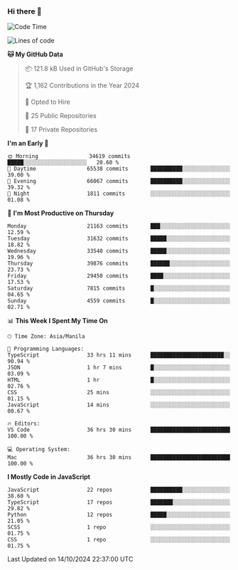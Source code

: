 ### Hi there 👋

<!--START_SECTION:waka-->
![Code Time](http://img.shields.io/badge/Code%20Time-1%2C195%20hrs%208%20mins-blue)

![Lines of code](https://img.shields.io/badge/From%20Hello%20World%20I%27ve%20Written-67.2%20million%20lines%20of%20code-blue)

**🐱 My GitHub Data** 

> 📦 121.8 kB Used in GitHub's Storage 
 > 
> 🏆 1,162 Contributions in the Year 2024
 > 
> 💼 Opted to Hire
 > 
> 📜 25 Public Repositories 
 > 
> 🔑 17 Private Repositories 
 > 
**I'm an Early 🐤** 

```text
🌞 Morning                34619 commits       █████░░░░░░░░░░░░░░░░░░░░   20.60 % 
🌆 Daytime                65538 commits       ██████████░░░░░░░░░░░░░░░   39.00 % 
🌃 Evening                66067 commits       ██████████░░░░░░░░░░░░░░░   39.32 % 
🌙 Night                  1811 commits        ░░░░░░░░░░░░░░░░░░░░░░░░░   01.08 % 
```
📅 **I'm Most Productive on Thursday** 

```text
Monday                   21163 commits       ███░░░░░░░░░░░░░░░░░░░░░░   12.59 % 
Tuesday                  31632 commits       █████░░░░░░░░░░░░░░░░░░░░   18.82 % 
Wednesday                33540 commits       █████░░░░░░░░░░░░░░░░░░░░   19.96 % 
Thursday                 39876 commits       ██████░░░░░░░░░░░░░░░░░░░   23.73 % 
Friday                   29450 commits       ████░░░░░░░░░░░░░░░░░░░░░   17.53 % 
Saturday                 7815 commits        █░░░░░░░░░░░░░░░░░░░░░░░░   04.65 % 
Sunday                   4559 commits        █░░░░░░░░░░░░░░░░░░░░░░░░   02.71 % 
```


📊 **This Week I Spent My Time On** 

```text
🕑︎ Time Zone: Asia/Manila

💬 Programming Languages: 
TypeScript               33 hrs 11 mins      ███████████████████████░░   90.94 % 
JSON                     1 hr 7 mins         █░░░░░░░░░░░░░░░░░░░░░░░░   03.09 % 
HTML                     1 hr                █░░░░░░░░░░░░░░░░░░░░░░░░   02.76 % 
CSS                      25 mins             ░░░░░░░░░░░░░░░░░░░░░░░░░   01.15 % 
JavaScript               14 mins             ░░░░░░░░░░░░░░░░░░░░░░░░░   00.67 % 

🔥 Editors: 
VS Code                  36 hrs 30 mins      █████████████████████████   100.00 % 

💻 Operating System: 
Mac                      36 hrs 30 mins      █████████████████████████   100.00 % 
```

**I Mostly Code in JavaScript** 

```text
JavaScript               22 repos            ██████████░░░░░░░░░░░░░░░   38.60 % 
TypeScript               17 repos            ███████░░░░░░░░░░░░░░░░░░   29.82 % 
Python                   12 repos            █████░░░░░░░░░░░░░░░░░░░░   21.05 % 
SCSS                     1 repo              ░░░░░░░░░░░░░░░░░░░░░░░░░   01.75 % 
CSS                      1 repo              ░░░░░░░░░░░░░░░░░░░░░░░░░   01.75 % 
```




 Last Updated on 14/10/2024 22:37:00 UTC
<!--END_SECTION:waka-->
